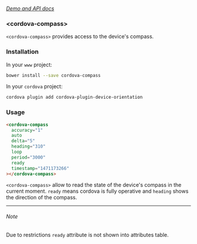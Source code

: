 _[Demo and API docs](https://adelarosab.github.io/cordova-core)_

### &lt;cordova-compass&gt;
`<cordova-compass>` provides access to the device's compass.

### Installation
In your `www` project:
```bash
bower install --save cordova-compass
```

In your `cordova` project:
```bash
cordova plugin add cordova-plugin-device-orientation
```

### Usage
```html
<cordova-compass
  accuracy="1"
  auto
  delta="5"
  heading="310"
  loop
  period="3000"
  ready
  timestamp="1471173266"
></cordova-compass>
```

`<cordova-compass>` allow to read the state of the device's compass in the 
current moment. `ready` means cordova is fully operative and `heading`  shows
 the direction of the compass.

---

###### Note
Due to restrictions `ready` attribute is not shown into attributes table.
